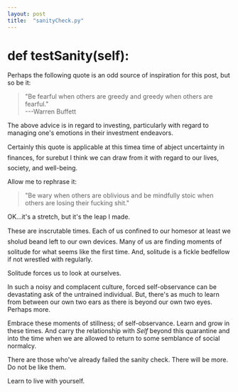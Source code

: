 ```yaml
---
layout: post
title:  "sanityCheck.py"
---
```


# def testSanity(self):

Perhaps the following quote is an odd source of inspiration for this post, but so be it:

> "Be fearful when others are greedy and greedy when others are fearful."  
> ---Warren Buffett

The above advice is in regard to investing, particularly with regard to managing one's emotions in their investment endeavors.  

Certainly this quote is applicable at this time&#151;a time of abject uncertainty in finances, for sure&#151;but I think we can draw from it with regard to our lives, society, and well-being.  

Allow me to rephrase it:

> "Be wary when others are oblivious and be mindfully stoic when others are losing their fucking shit."

OK...it's a stretch, but it's the leap I made.  

These are inscrutable times. Each of us confined to our homes&#151;or at least we sholud be&#151;and left to our own devices. Many of us are finding moments of solitude for what seems like the first time. And, solitude is a fickle bedfellow if not wrestled with regularly.  

Solitude forces us to look at ourselves.  

In such a noisy and complacent culture, forced self-observance can be devastating ask of the untrained individual. But, there's as much to learn from between our own two ears as there is beyond our own two eyes. Perhaps more.  

Embrace these moments of stillness; of self-observance. Learn and grow in these times. And carry the relationship with _Self_ beyond this quarantine and into the time when we are allowed to return to some semblance of social normalcy.  

There are those who've already failed the sanity check. There will be more. Do not be like them.  

Learn to live with yourself.
